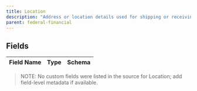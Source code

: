 ```yaml
---
title: Location
description: "Address or location details used for shipping or receiving."
parent: federal-financial
---
```


## Fields

| Field Name | Type | Schema |
|------------|------|--------|

> NOTE: No custom fields were listed in the source for Location; add field-level metadata if available.
